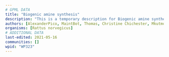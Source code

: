 ```yaml
---
# GPML DATA
title: "Biogenic amine synthesis"
description: "This is a temporary description for Biogenic amine synthesis"
authors: [AlexanderPico, MaintBot, Thomas, Christine Chichester, Mkutmon, Eweitz]
organisms: [Rattus norvegicus]
# ADDITIONAL DATA
last-edited: 2021-05-16
communities: []
wpid: "WP323"
---
```


